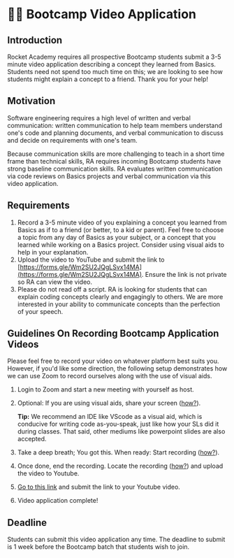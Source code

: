 # 🧑‍🏫 Bootcamp Video Application

## Introduction

Rocket Academy requires all prospective Bootcamp students submit a 3-5 minute video application describing a concept they learned from Basics. Students need not spend too much time on this; we are looking to see how students might explain a concept to a friend. Thank you for your help!

## Motivation

Software engineering requires a high level of written and verbal communication: written communication to help team members understand one's code and planning documents, and verbal communication to discuss and decide on requirements with one's team.

Because communication skills are more challenging to teach in a short time frame than technical skills, RA requires incoming Bootcamp students have strong baseline communication skills. RA evaluates written communication via code reviews on Basics projects and verbal communication via this video application.

## Requirements

1. Record a 3-5 minute video of you explaining a concept you learned from Basics as if to a friend \(or better, to a kid or parent\). Feel free to choose a topic from any day of Basics as your subject, or a concept that you learned while working on a Basics project. Consider using visual aids to help in your explanation. 
2. Upload the video to YouTube and submit the link to [https://forms.gle/Wm2SU2JQgLSvx14MA](https://forms.gle/Wm2SU2JQgLSvx14MA). Ensure the link is not private so RA can view the video.
3. Please do not read off a script. RA is looking for students that can explain coding concepts clearly and engagingly to others. We are more interested in your ability to communicate concepts than the perfection of your speech.



## Guidelines On Recording Bootcamp Application Videos

Please feel free to record your video on whatever platform best suits you. However, if you'd like some direction, the following setup demonstrates how we can use Zoom to record ourselves along with the use of visual aids. 

1. Login to Zoom and start a new meeting with yourself as host.
2. Optional: If you are using visual aids, share your screen \([how?](https://support.zoom.us/hc/en-us/articles/201362153-Sharing-your-screen)\). 

   **Tip:** We recommend an IDE like VScode as a visual aid,  which is conducive for writing code as-you-speak, just like how your SLs did it during classes. That said, other mediums like powerpoint slides are also accepted. 

3. Take a deep breath; You got this. When ready:  Start recording \([how?](https://support.zoom.us/hc/en-us/articles/201362473-Local-recording#h_2b0b123c-d9e9-48bc-b0c6-3cd874ebc98a)\). 
4. Once done, end the recording. Locate the recording \([how?](https://support.zoom.us/hc/en-us/articles/206277393-Finding-and-Viewing-Recordings)\) and upload the video to Youtube.
5. [Go to this link](%20https://forms.gle/Wm2SU2JQgLSvx14MA) and submit the link to your Youtube video. 
6. Video application complete!

## Deadline

Students can submit this video application any time. The deadline to submit is 1 week before the Bootcamp batch that students wish to join.

